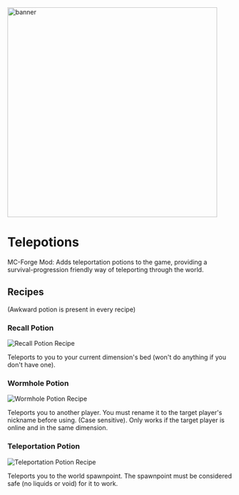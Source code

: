 <img width="470" alt="banner" src="https://user-images.githubusercontent.com/20403142/155824029-32517510-16f2-43e8-af88-9ab11f583529.png">

# Telepotions
MC-Forge Mod: Adds teleportation potions to the game, providing a survival-progression friendly way of teleporting through the world.

## Recipes
(Awkward potion is present in every recipe)
### Recall Potion
![Recall Potion Recipe](https://user-images.githubusercontent.com/20403142/155658519-dedb3db4-e8b7-4068-9260-62b17cdfabdb.png)

Teleports to you to your current dimension's bed (won't do anything if you don't have one).

### Wormhole Potion
![Wormhole Potion Recipe](https://user-images.githubusercontent.com/20403142/155825154-5c1aa07d-934c-436c-bb40-c87dc3732e32.png)



Teleports you to another player. You must rename it to the target player's nickname before using. (Case sensitive).
Only works if the target player is online and in the same dimension.

### Teleportation Potion
![Teleportation Potion Recipe](https://user-images.githubusercontent.com/20403142/155658717-b1b1df7e-cb1b-41aa-a465-49d73ec09be0.png)

Teleports you to the world spawnpoint. The spawnpoint must be considered safe (no liquids or void) for it to work.

